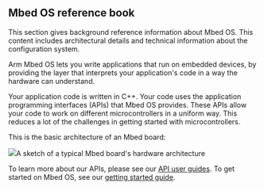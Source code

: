 ## Mbed OS reference book

This section gives background reference information about Mbed OS. This content includes architectural details and technical information about the configuration system.

Arm Mbed OS lets you write applications that run on embedded devices, by providing the layer that interprets your application's code in a way the hardware can understand.

Your application code is written in C++. Your code uses the application programming interfaces (APIs) that Mbed OS provides. These APIs allow your code to work on different microcontrollers in a uniform way. This reduces a lot of the challenges in getting started with microcontrollers.

This is the basic architecture of an Mbed board:

<span class="images">![](https://s3-us-west-2.amazonaws.com/mbed-os-docs-images/MbedOS_002.png)<span>A sketch of a typical Mbed board's hardware architecture</span></span>

To learn more about our APIs, please see our [API user guides](/docs/v5.10/apis/index.html). To get started on Mbed OS, see our [getting started guide](/docs/v5.10/tutorials/mbed-os-quick-start.html).
